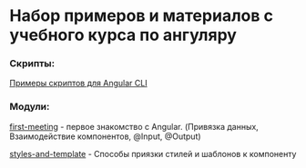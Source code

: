 # Набор примеров и материалов с учебного курса по ангуляру

### Скрипты:
[Примеры скриптов для Angular CLI]()

### Модули:
[first-meeting]() - первое знакомство с Angular. 
(Привязка данных, Взаимодействие компонентов, @Input, @Output) 

[styles-and-template]() - Способы приязки стилей и шаблонов к компоненту
